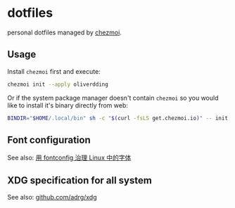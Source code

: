 # dotfiles

personal dotfiles managed by [chezmoi](https://www.chezmoi.io/).

## Usage

Install `chezmoi` first and execute:

```bash
chezmoi init --apply oliverdding
```

Or if the system package manager doesn't contain `chezmoi` so you would like to install it's binary directly from web:

```bash
BINDIR="$HOME/.local/bin" sh -c "$(curl -fsLS get.chezmoi.io)" -- init --apply oliverdding
```

## Font configuration

See also: [用 fontconfig 治理 Linux 中的字体](https://catcat.cc/post/2021-03-07/)

## XDG specification for all system

See also: [github.com/adrg/xdg](https://github.com/adrg/xdg/blob/master/README.md)